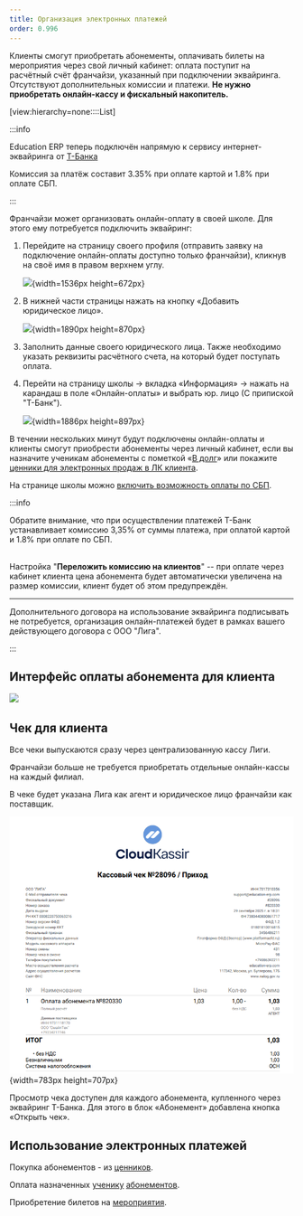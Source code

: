 ```yaml
---
title: Организация электронных платежей
order: 0.996
---
```


Клиенты смогут приобретать абонементы, оплачивать билеты на мероприятия через свой личный кабинет: оплата поступит на расчётный счёт франчайзи, указанный при подключении эквайринга. Отсутствуют дополнительных комиссии и платежи. **Не нужно приобретать онлайн-кассу и фискальный накопитель.**

[view:hierarchy=none::::List]

:::info 

Education ERP теперь подключён напрямую к сервису интернет-эквайринга от [Т-Банка](https://www.tbank.ru/)

Комиссия за платёж составит 3.35% при оплате картой и 1.8% при оплате СБП.

:::

Франчайзи может организовать онлайн-оплату в своей школе. Для этого ему потребуется подключить эквайринг:

1. Перейдите на страницу своего профиля (отправить заявку на подключение онлайн-оплаты доступно только франчайзи), кликнув на своё имя в правом верхнем углу.

   ![](./organizaciya-elektronnykh-platezhei-2.png){width=1536px height=672px}

2. В нижней части страницы  нажать на кнопку «Добавить юридическое лицо».

   ![](./organizaciya-elektronnykh-platezhei-3.png){width=1890px height=870px}

3. Заполнить данные своего юридического лица. Также необходимо указать реквизиты расчётного счета, на который будет поступать оплата.

4. Перейти на страницу школы -> вкладка «Информация» -> нажать на карандаш в поле «Онлайн-оплаты» и выбрать юр. лицо (С припиской "Т-Банк").

   ![](./organizaciya-elektronnykh-platezhei-5.png){width=1886px height=897px}

В течении нескольких минут будут подключены онлайн-оплаты и клиенты смогут приобрести абонементы через личный кабинет, если вы назначите ученикам абонементы с пометкой «[В долг](../nachalo-raboty/shkola/abonementy/dobavlenie-abonementov/abonementy-v-dolg)» или покажите [ценники для электронных продаж в ЛК клиента](./../abonementy/cenniki/_index).

На странице школы можно [включить возможность оплаты по СБП](./novyy-sposob-oplaty-cherez-sbp).

:::info 

Обратите внимание, что при осуществлении платежей T-Банк устанавливает комиссию 3,35% от суммы платежа, при оплатой картой и 1.8% при оплате по СБП.

\
Настройка "**Переложить комиссию на клиентов**" -- при оплате через кабинет клиента цена абонемента будет автоматически увеличена на размер комиссии, клиент будет об этом предупреждён.

---

Дополнительного договора на использование эквайринга подписывать не потребуется, организация онлайн-платежей будет в рамках вашего действующего договора с ООО "Лига".

:::

## Интерфейс оплаты абонемента для клиента

![](./%D0%BE%D0%BF%D0%BB%D0%B0%D1%82%D0%B0.gif)

## Чек для клиента

Все чеки выпускаются сразу через централизованную кассу Лиги.

Франчайзи больше не требуется приобретать отдельные онлайн-кассы на каждый филиал.

В чеке будет указана Лига  как агент и юридическое лицо франчайзи как поставщик.

![](./organizaciya-elektronnykh-platezhei-4.png){width=783px height=707px}

Просмотр чека доступен для каждого абонемента, купленного через эквайринг Т-Банка. Для этого в блок «Абонемент» добавлена кнопка «Открыть чек».

## Использование электронных платежей

Покупка абонементов - из [ценников](./../abonementy/cenniki/_index).

Оплата назначенных [ученику](../ucheniki) [абонементов](https://app.gitbook.com/s/-MkFNHt9T_SX73MEMmIU/c/cgKOyxkqHa8Qxc8VSvAr/nachalo-raboty/shkola/abonementy/dobavlenie-abonementov/abonementy-v-dolg).

Приобретение билетов на [мероприятия](https://app.gitbook.com/s/-MkFNHt9T_SX73MEMmIU/c/cgKOyxkqHa8Qxc8VSvAr/nachalo-raboty/shkola/meropriyatiya).